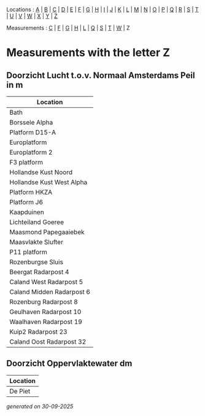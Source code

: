 Locations : [A](location_A.md) | [B](location_B.md) | [C](location_C.md) | [D](location_D.md) | [E](location_E.md) | [F](location_F.md) | [G](location_G.md) | [H](location_H.md) | [I](location_I.md) | [J](location_J.md) | [K](location_K.md) | [L](location_L.md) | [M](location_M.md) | [N](location_N.md) | [O](location_O.md) | [P](location_P.md) | [Q](location_Q.md) | [R](location_R.md) | [S](location_S.md) | [T](location_T.md) | [U](location_U.md) | [V](location_V.md) | [W](location_W.md) | [X](location_X.md) | [Y](location_Y.md) | [Z](location_Z.md)

Measurements : [C](measurement_C.md) | [F](measurement_F.md) | [G](measurement_G.md) | [H](measurement_H.md) | [L](measurement_L.md) | [Q](measurement_Q.md) | [S](measurement_S.md) | [T](measurement_T.md) | [W](measurement_W.md) | Z

# Measurements with the letter Z #

## Doorzicht Lucht t.o.v. Normaal Amsterdams Peil in m ##
|Location|
|---|
|Bath|
|Borssele Alpha|
|Platform D15-A|
|Europlatform|
|Europlatform 2|
|F3 platform|
|Hollandse Kust Noord|
|Hollandse Kust West Alpha|
|Platform HKZA|
|Platform J6|
|Kaapduinen|
|Lichteiland Goeree|
|Maasmond Papegaaiebek|
|Maasvlakte Slufter|
|P11 platform|
|Rozenburgse Sluis|
|Beergat Radarpost 4|
|Caland West Radarpost 5|
|Caland Midden Radarpost 6|
|Rozenburg Radarpost 8|
|Geulhaven Radarpost 10|
|Waalhaven Radarpost 19|
|Kuip2 Radarpost 23|
|Caland Oost Radarpost 32|


## Doorzicht Oppervlaktewater dm ##
|Location|
|---|
|De Piet|




_generated on 30-09-2025_
